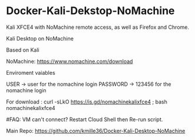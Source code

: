 # Docker-Kali-Dekstop-NoMachine
Kali XFCE4 with NoMachine remote access, as well as Firefox and Chrome.

Kali Desktop on NoMachine

Based on Kali

NoMachine: https://www.nomachine.com/download

Enviroment vaiables

  USER -> user for the nomachine login PASSWORD -> 123456 for the nomachine login

For download : curl -sLkO https://is.gd/nomachinekalixfce4 ; bash nomachinekalixfce4

#FAQ: VM can't connect? Restart Cloud Shell then Re-run script.

Main Repo: https://github.com/kmille36/Docker-Kali-Desktop-NoMachine
